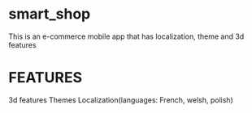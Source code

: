 # smart_shop
This is an e-commerce mobile app that has localization, theme and 3d features


# FEATURES

3d features
Themes
Localization(languages: French, welsh, polish)
